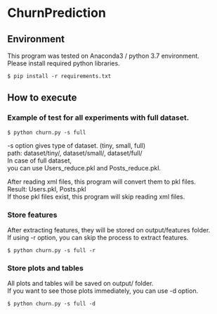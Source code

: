 # ChurnPrediction
## Environment
This program was tested on Anaconda3 / python 3.7 environment.<br>
Please install required python libraries.
``` console
$ pip install -r requirements.txt
```

## How to execute
### Example of test for all experiments with full dataset.
``` console
$ python churn.py -s full
```
-s option gives type of dataset. (tiny, small, full)<br>
path: dataset/tiny/, dataset/small/, dataset/full/ <br>
In case of full dataset,<br>
you can use Users_reduce.pkl and Posts_reduce.pkl.

After reading xml files, this program will convert them to pkl files.<br>
Result: Users.pkl, Posts.pkl<br>
If those pkl files exist, this program will skip reading xml files.

### Store features
After extracting features, they will be stored on output/features folder.<br>
If using -r option, you can skip the process to extract features.
``` console
$ python churn.py -s full -r
```

### Store plots and tables
All plots and tables will be saved on output/ folder.<br>
If you want to see those plots immediately, you can use -d option.
``` console
$ python churn.py -s full -d
```